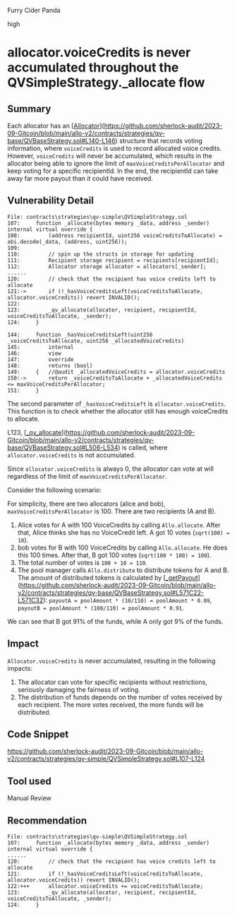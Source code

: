 Furry Cider Panda

high

# allocator.voiceCredits is never accumulated throughout the QVSimpleStrategy._allocate flow
## Summary

Each allocator has an [[Allocator](https://github.com/sherlock-audit/2023-09-Gitcoin/blob/main/allo-v2/contracts/strategies/qv-base/QVBaseStrategy.sol#L140-L146)](https://github.com/sherlock-audit/2023-09-Gitcoin/blob/main/allo-v2/contracts/strategies/qv-base/QVBaseStrategy.sol#L140-L146) structure that records voting information, where `voiceCredits` is used to record allocated voice credits. However, `voiceCredits` will never be accumulated, which results in the allocator being able to ignore the limit of `maxVoiceCreditsPerAllocator` and keep voting for a specific recipientId. In the end, the recipientId can take away far more payout than it could have received.

## Vulnerability Detail

```solidity
File: contracts\strategies\qv-simple\QVSimpleStrategy.sol
107:     function _allocate(bytes memory _data, address _sender) internal virtual override {
108:         (address recipientId, uint256 voiceCreditsToAllocate) = abi.decode(_data, (address, uint256));
109: 
110:         // spin up the structs in storage for updating
111:         Recipient storage recipient = recipients[recipientId];
112:         Allocator storage allocator = allocators[_sender];
...... 
120:         // check that the recipient has voice credits left to allocate
121:->       if (!_hasVoiceCreditsLeft(voiceCreditsToAllocate, allocator.voiceCredits)) revert INVALID();
122:         
123:         _qv_allocate(allocator, recipient, recipientId, voiceCreditsToAllocate, _sender);
124:     }

144:     function _hasVoiceCreditsLeft(uint256 _voiceCreditsToAllocate, uint256 _allocatedVoiceCredits)
145:         internal
146:         view
147:         override
148:         returns (bool)
149:     {   //@audit _allocatedVoiceCredits = allocator.voiceCredits
150:->       return _voiceCreditsToAllocate + _allocatedVoiceCredits <= maxVoiceCreditsPerAllocator;
151:     }
```

The second parameter of `_hasVoiceCreditsLeft` is `allocator.voiceCredits`. This function is to check whether the allocator still has enough voiceCredits to allocate.

L123, [[_qv_allocate](https://github.com/sherlock-audit/2023-09-Gitcoin/blob/main/allo-v2/contracts/strategies/qv-base/QVBaseStrategy.sol#L506-L534)](https://github.com/sherlock-audit/2023-09-Gitcoin/blob/main/allo-v2/contracts/strategies/qv-base/QVBaseStrategy.sol#L506-L534) is called, where `allocator.voiceCredits` is not accumulated.

Since `allocator.voiceCredits` is always 0, the allocator can vote at will regardless of the limit of `maxVoiceCreditsPerAllocator`.

Consider the following scenario:

For simplicity, there are two allocators (alice and bob), `maxVoiceCreditsPerAllocator` is 100. There are two recipients (A and B).

1.  Alice votes for A with 100 VoiceCredits by calling `Allo.allocate`. After that, Alice thinks she has no VoiceCredit left. A got 10 votes (`sqrt(100) = 10`).
2.  bob votes for B with 100 VoiceCredits by calling `Allo.allocate`. He does this 100 times. After that, B got 100 votes (`sqrt(100 * 100) = 100`).
3.  The total number of votes is `100 + 10 = 110`.
4.  The pool manager calls `Allo.distribute` to distribute tokens for A and B. The amount of distributed tokens is calculated by [[_getPayout](https://github.com/sherlock-audit/2023-09-Gitcoin/blob/main/allo-v2/contracts/strategies/qv-base/QVBaseStrategy.sol#L571C22-L571C32)](https://github.com/sherlock-audit/2023-09-Gitcoin/blob/main/allo-v2/contracts/strategies/qv-base/QVBaseStrategy.sol#L571C22-L571C32): `payoutA = poolAmount * (10/110) = poolAmount * 0.09`, `payoutB = poolAmount * (100/110) = poolAmount * 0.91`.

We can see that B got 91% of the funds, while A only got 9% of the funds.

## Impact

`Allocator.voiceCredits` is never accumulated, resulting in the following impacts:

1.  The allocator can vote for specific recipients without restrictions, seriously damaging the fairness of voting.
2.  The distribution of funds depends on the number of votes received by each recipient. The more votes received, the more funds will be distributed.

## Code Snippet

https://github.com/sherlock-audit/2023-09-Gitcoin/blob/main/allo-v2/contracts/strategies/qv-simple/QVSimpleStrategy.sol#L107-L124

## Tool used

Manual Review

## Recommendation

```fix
File: contracts\strategies\qv-simple\QVSimpleStrategy.sol
107:     function _allocate(bytes memory _data, address _sender) internal virtual override {
......
120:         // check that the recipient has voice credits left to allocate
121:         if (!_hasVoiceCreditsLeft(voiceCreditsToAllocate, allocator.voiceCredits)) revert INVALID();
122:+++      allocator.voiceCredits += voiceCreditsToAllocate;
123:         _qv_allocate(allocator, recipient, recipientId, voiceCreditsToAllocate, _sender);
124:     }
```